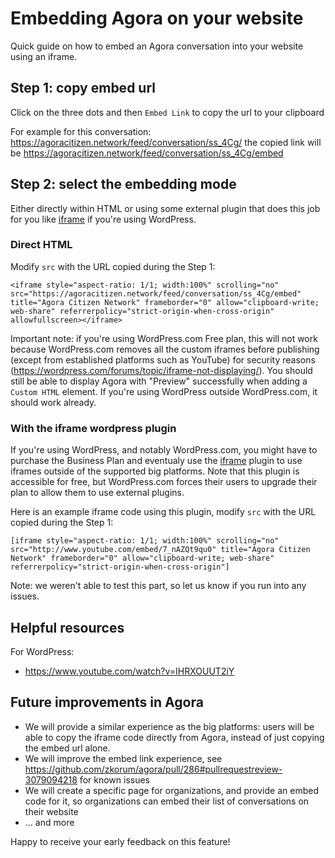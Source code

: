 # Embedding Agora on your website

Quick guide on how to embed an Agora conversation into your website using an iframe.

## Step 1: copy embed url

Click on the three dots and then `Embed Link` to copy the url to your clipboard

For example for this conversation: <https://agoracitizen.network/feed/conversation/ss_4Cg/> the copied link will be <https://agoracitizen.network/feed/conversation/ss_4Cg/embed>

## Step 2: select the embedding mode

Either directly within HTML or using some external plugin that does this job for you like [iframe](https://wordpress.org/plugins/iframe/) if you're using WordPress.

### Direct HTML

Modify `src` with the URL copied during the Step 1:

```
<iframe style="aspect-ratio: 1/1; width:100%" scrolling="no" src="https://agoracitizen.network/feed/conversation/ss_4Cg/embed" title="Agora Citizen Network" frameborder="0" allow="clipboard-write; web-share" referrerpolicy="strict-origin-when-cross-origin" allowfullscreen></iframe>
```

Important note: if you're using WordPress.com Free plan, this will not work because WordPress.com removes all the custom iframes before publishing (except from established platforms such as YouTube) for security reasons (<https://wordpress.com/forums/topic/iframe-not-displaying/>).
You should still be able to display Agora with "Preview" successfully when adding a `Custom HTML` element. If you're using WordPress outside WordPress.com, it should work already.

### With the iframe wordpress plugin

If you're using WordPress, and notably WordPress.com, you might have to purchase the Business Plan and eventualy use the [iframe](https://wordpress.org/plugins/iframe/) plugin to use iframes outside of the supported big platforms. Note that this plugin is accessible for free, but WordPress.com forces their users to upgrade their plan to allow them to use external plugins.

Here is an example iframe code using this plugin, modify `src` with the URL copied during the Step 1:

```
[iframe style="aspect-ratio: 1/1; width:100%" scrolling="no" src="http://www.youtube.com/embed/7_nAZQt9qu0" title="Agora Citizen Network" frameborder="0" allow="clipboard-write; web-share" referrerpolicy="strict-origin-when-cross-origin"]
```

Note: we weren't able to test this part, so let us know if you run into any issues.

## Helpful resources

For WordPress:

- <https://www.youtube.com/watch?v=IHRXOUUT2iY>

## Future improvements in Agora

- We will provide a similar experience as the big platforms: users will be able to copy the iframe code directly from Agora, instead of just copying the embed url alone.
- We will improve the embed link experience, see <https://github.com/zkorum/agora/pull/286#pullrequestreview-3079094218> for known issues
- We will create a specific page for organizations, and provide an embed code for it, so organizations can embed their list of conversations on their website
- ... and more

Happy to receive your early feedback on this feature!
